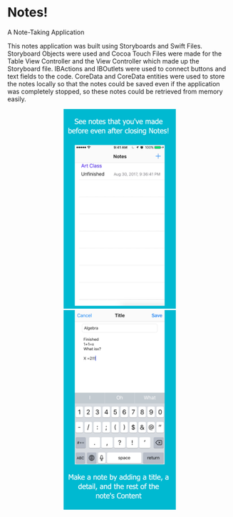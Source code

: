 # Notes!
A Note-Taking Application

This notes application was built using Storyboards and Swift Files. Storyboard Objects were used and Cocoa Touch Files
were made for the Table View Controller and the View Controller which made up the Storyboard file. IBActions and IBOutlets
were used to connect buttons and text fields to the code. CoreData and CoreData entities were used to store the notes locally 
so that the notes could be saved even if the application was completely stopped, so these notes could be retrieved from memory easily.

<div align="center">
<img src="https://github.com/tommy-qiu/Notes-/blob/master/CompletionItems/app-screenshots/5.5-inch%20Screenshot%204.jpg" width="50%" height = "50%">
</div>
<div style="text-align:center">
<img src ="https://github.com/tommy-qiu/Notes-/blob/master/CompletionItems/app-screenshots/5.5-inch%20Screenshot%202.jpg" width = "50%" height = "50%">
</div>
